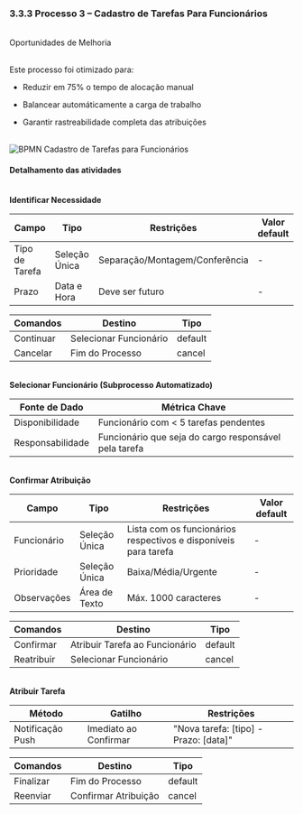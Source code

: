 ### 3.3.3 Processo 3 – Cadastro de Tarefas Para Funcionários

<br>Oportunidades de Melhoria<br>

<br>Este processo foi otimizado para:<br>

- Reduzir em 75% o tempo de alocação manual

- Balancear automáticamente a carga de trabalho

- Garantir rastreabilidade completa das atribuições


<br>![BPMN Cadastro de Tarefas para Funcionários](nullAinda)<br>


#### Detalhamento das atividades  

  <br>**Identificar Necessidade**<br>

| **Campo**       | **Tipo**         | **Restrições** | **Valor default** |
| ---             | ---              | ---            | ---               |
| Tipo de Tarefa  | Seleção Única    | Separação/Montagem/Conferência | -  |
| Prazo	          | Data e Hora      | Deve ser futuro |  -  |


| **Comandos**         |  **Destino**                   | **Tipo** |
| ---                  | ---                            | ---      |
| Continuar            | Selecionar Funcionário	 | default |
| Cancelar             | Fim do Processo  | cancel  |  




  <br>**Selecionar Funcionário (Subprocesso Automatizado)**<br>

|**Fonte de Dado**| **Métrica Chave**|
| ---             | ---              | 
| Disponibilidade | Funcionário com < 5 tarefas pendentes|      
| Responsabilidade | Funcionário que seja do cargo responsável pela tarefa|  




  <br>**Confirmar Atribuição**<br>

| **Campo**       | **Tipo**         | **Restrições** | **Valor default** |
| ---             | ---              | ---            | ---               |
| Funcionário    | Seleção Única	| Lista com os funcionários respectivos e disponíveis para tarefa | -  |
| Prioridade  | Seleção Única  | Baixa/Média/Urgente |  -  |
| Observações | Área de Texto  | Máx. 1000 caracteres|  -  |


| **Comandos**         |  **Destino**                   | **Tipo** |
| ---                  | ---                            | ---      |
| Confirmar            | Atribuir Tarefa ao Funcionário | default |
| Reatribuir           | Selecionar Funcionário         | cancel |  




 <br>**Atribuir Tarefa**<br>

| **Método**       | **Gatilho**         | **Restrições** |
| ---              | ---                 | ---            | 
| Notificação Push | Imediato ao Confirmar	| "Nova tarefa: [tipo] - Prazo: [data]" |  


| **Comandos**         |  **Destino**                   | **Tipo** |
| ---                  | ---                            | ---      |
| Finalizar            | Fim do Processo                | default  |
| Reenviar             | Confirmar Atribuição           | cancel   |



